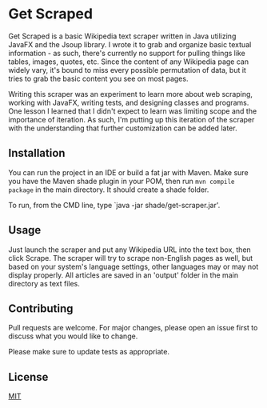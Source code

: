 # Get Scraped
Get Scraped is a basic Wikipedia text scraper written in Java utilizing JavaFX and the Jsoup library. I wrote it to grab and organize basic textual information - as such, there's currently no support for pulling things like tables, images, quotes, etc. Since the content of any Wikipedia page can widely vary, it's bound to miss every possible permutation of data, but it tries to grab the basic content you see on most pages.

Writing this scraper was an experiment to learn more about web scraping, working with JavaFX, writing tests, and designing classes and programs. One lesson I learned that I didn't expect to learn was limiting scope and the importance of iteration. As such, I'm putting up this iteration of the scraper with the understanding that further customization can be added later.

## Installation
You can run the project in an IDE or build a fat jar with Maven. Make sure you have the Maven shade plugin in your POM, then run `mvn compile package` in the main directory. It should create a shade folder.

To run, from the CMD line, type `java -jar shade/get-scraper.jar'.

## Usage
Just launch the scraper and put any Wikipedia URL into the text box, then click Scrape. The scraper will try to scrape non-English pages as well, but based on your system's language settings, other languages may or may not display properly. All articles are saved in an 'output' folder in the main directory as text files.

## Contributing
Pull requests are welcome. For major changes, please open an issue first to discuss what you would like to change.

Please make sure to update tests as appropriate.

## License
[MIT](https://choosealicense.com/licenses/mit/)